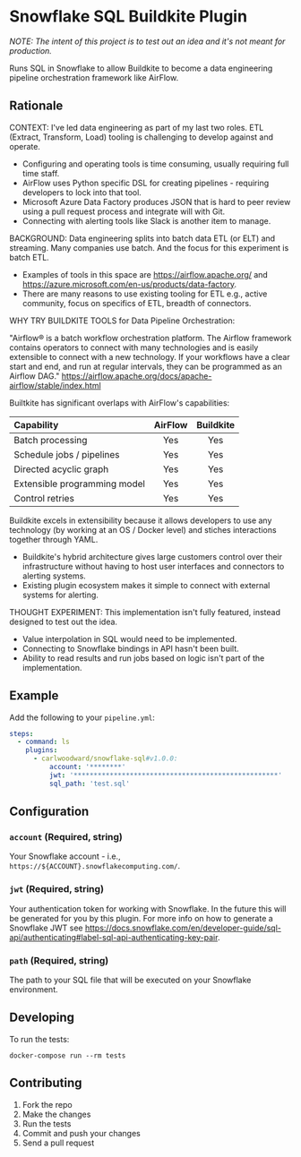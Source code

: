 # Snowflake SQL Buildkite Plugin

*NOTE: The intent of this project is to test out an idea and it's not meant for production.*

Runs SQL in Snowflake to allow Buildkite to become a data engineering pipeline orchestration framework like AirFlow.

## Rationale

CONTEXT: I've led data engineering as part of my last two roles. ETL (Extract, Transform, Load) tooling is challenging to develop against and operate.

- Configuring and operating tools is time consuming, usually requiring full time staff.
- AirFlow uses Python specific DSL for creating pipelines - requiring developers to lock into that tool.
- Microsoft Azure Data Factory produces JSON that is hard to peer review using a pull request process and integrate will with Git.
- Connecting with alerting tools like Slack is another item to manage.

BACKGROUND: Data engineering splits into batch data ETL (or ELT) and streaming. Many companies use batch. And the focus for this experiment is batch ETL.

- Examples of tools in this space are https://airflow.apache.org/ and https://azure.microsoft.com/en-us/products/data-factory.
- There are many reasons to use existing tooling for ETL e.g., active community, focus on specifics of ETL, breadth of connectors.

WHY TRY BUILDKITE TOOLS for Data Pipeline Orchestration:

"Airflow® is a batch workflow orchestration platform. The Airflow framework contains operators to connect with many technologies and is easily extensible to connect with a new technology. If your workflows have a clear start and end, and run at regular intervals, they can be programmed as an Airflow DAG." https://airflow.apache.org/docs/apache-airflow/stable/index.html

Builtkite has significant overlaps with AirFlow's capabilities:

| Capability | AirFlow | Buildkite |
| :-------- | :------: | :------: |
| Batch processing | Yes |Yes |
| Schedule jobs / pipelines | Yes | Yes |
| Directed acyclic graph | Yes | Yes |
| Extensible programming model | Yes | Yes |
| Control retries | Yes | Yes |

Buildkite excels in extensibility because it allows developers to use any technology (by working at an OS / Docker level) and stiches interactions together through YAML.

- Buildkite's hybrid architecture gives large customers control over their infrastructure without having to host user interfaces and connectors to alerting systems.
- Existing plugin ecosystem makes it simple to connect with external systems for alerting.

THOUGHT EXPERIMENT: This implementation isn't fully featured, instead designed to test out the idea.

- Value interpolation in SQL would need to be implemented.
- Connecting to Snowflake bindings in API hasn't been built.
- Ability to read results and run jobs based on logic isn't part of the implementation.

## Example

Add the following to your `pipeline.yml`:

```yml
steps:
  - command: ls
    plugins:
      - carlwoodward/snowflake-sql#v1.0.0:
          account: '********'
          jwt: '***************************************************'
          sql_path: 'test.sql'
```

## Configuration

### `account` (Required, string)

Your Snowflake account - i.e., `https://${ACCOUNT}.snowflakecomputing.com/`.

### `jwt` (Required, string)

Your authentication token for working with Snowflake. In the future this will be generated for you by this plugin. For more info on how to generate a Snowflake JWT see https://docs.snowflake.com/en/developer-guide/sql-api/authenticating#label-sql-api-authenticating-key-pair.

### `path` (Required, string)

The path to your SQL file that will be executed on your Snowflake environment.

## Developing

To run the tests:

```shell
docker-compose run --rm tests
```

## Contributing

1. Fork the repo
2. Make the changes
3. Run the tests
4. Commit and push your changes
5. Send a pull request
